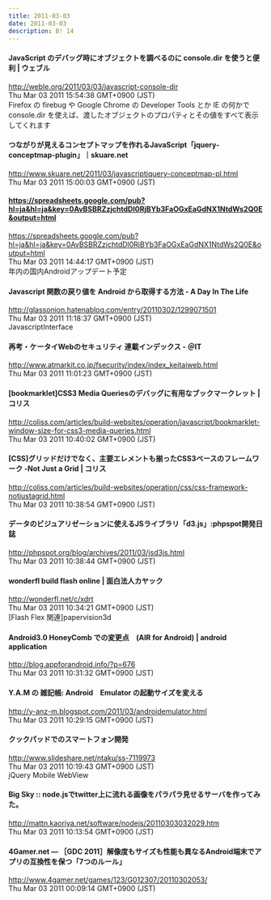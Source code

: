 ```yaml
---
title: 2011-03-03
date: 2011-03-03
description: B! 14
---
```


#### JavaScript のデバッグ時にオブジェクトを調べるのに console.dir を使うと便利 | ウェブル
http://weble.org/2011/03/03/javascript-console-dir<br>
Thu Mar 03 2011 15:54:38 GMT+0900 (JST)<br>
Firefox の firebug や Google Chrome の Developer Tools とか IE の何かで console.dir を使えば、渡したオブジェクトのプロパティとその値をすべて表示してくれます


#### つながりが見えるコンセプトマップを作れるJavaScript「jquery-conceptmap-plugin」｜skuare.net
http://www.skuare.net/2011/03/javascriptjquery-conceptmap-pl.html<br>
Thu Mar 03 2011 15:00:03 GMT+0900 (JST)<br>


#### https://spreadsheets.google.com/pub?hl=ja&hl=ja&key=0AvBSBRZzjchtdDl0RjBYb3FaOGxEaGdNX1NtdWs2Q0E&output=html
https://spreadsheets.google.com/pub?hl=ja&hl=ja&key=0AvBSBRZzjchtdDl0RjBYb3FaOGxEaGdNX1NtdWs2Q0E&output=html<br>
Thu Mar 03 2011 14:44:17 GMT+0900 (JST)<br>
年内の国内Androidアップデート予定


#### Javascript 関数の戻り値を Android から取得する方法 - A Day In The Life
http://glassonion.hatenablog.com/entry/20110302/1299071501<br>
Thu Mar 03 2011 11:18:37 GMT+0900 (JST)<br>
JavascriptInterface


#### 再考・ケータイWebのセキュリティ 連載インデックス - ＠IT
http://www.atmarkit.co.jp/fsecurity/index/index_keitaiweb.html<br>
Thu Mar 03 2011 11:01:23 GMT+0900 (JST)<br>


####   [bookmarklet]CSS3 Media Queriesのデバッグに有用なブックマークレット | コリス
http://coliss.com/articles/build-websites/operation/javascript/bookmarklet-window-size-for-css3-media-queries.html<br>
Thu Mar 03 2011 10:40:02 GMT+0900 (JST)<br>


####   [CSS]グリッドだけでなく、主要エレメントも揃ったCSS3ベースのフレームワーク -Not Just a Grid | コリス
http://coliss.com/articles/build-websites/operation/css/css-framework-notjustagrid.html<br>
Thu Mar 03 2011 10:38:54 GMT+0900 (JST)<br>


#### データのビジュアリゼーションに使えるJSライブラリ「d3.js」:phpspot開発日誌
http://phpspot.org/blog/archives/2011/03/jsd3js.html<br>
Thu Mar 03 2011 10:38:44 GMT+0900 (JST)<br>


#### wonderfl build flash online | 面白法人カヤック
http://wonderfl.net/c/xdrt<br>
Thu Mar 03 2011 10:34:21 GMT+0900 (JST)<br>
[Flash Flex 関連]papervision3d


####  Android3.0 HoneyComb での変更点　(AIR for Android) | android application
http://blog.appforandroid.info/?p=676<br>
Thu Mar 03 2011 10:31:32 GMT+0900 (JST)<br>


#### Y.A.M の 雑記帳: Android　Emulator の起動サイズを変える
http://y-anz-m.blogspot.com/2011/03/androidemulator.html<br>
Thu Mar 03 2011 10:29:15 GMT+0900 (JST)<br>


#### クックパッドでのスマートフォン開発
http://www.slideshare.net/ntaku/ss-7119973<br>
Thu Mar 03 2011 10:19:43 GMT+0900 (JST)<br>
jQuery Mobile WebView


#### Big Sky :: node.jsでtwitter上に流れる画像をパラパラ見せるサーバを作ってみた。
http://mattn.kaoriya.net/software/nodejs/20110303032029.htm<br>
Thu Mar 03 2011 10:13:54 GMT+0900 (JST)<br>


#### 4Gamer.net ― ［GDC 2011］解像度もサイズも性能も異なるAndroid端末でアプリの互換性を保つ「7つのルール」
http://www.4gamer.net/games/123/G012307/20110302053/<br>
Thu Mar 03 2011 00:09:14 GMT+0900 (JST)<br>


